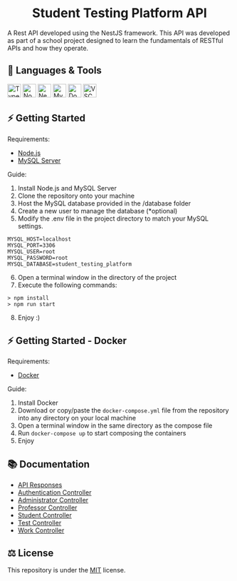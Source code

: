 <h1 align="center">Student Testing Platform API</h1>

A Rest API developed using the NestJS framework. This API was developed as part of a school project designed to learn the fundamentals of RESTful APIs and how they operate.

## 🧰 Languages & Tools

  <a href="https://www.typescriptlang.org/"><img src="https://cdn.jsdelivr.net/gh/devicons/devicon/icons/typescript/typescript-original.svg" width="30px" alt="TypeScript"></a>
  <a href="https://nodejs.org/en/"><img src="https://cdn.jsdelivr.net/gh/devicons/devicon/icons/nodejs/nodejs-original.svg" width="30px" alt="Node.js"></a>
  <a href="https://nestjs.com/"><img src="https://cdn.jsdelivr.net/gh/devicons/devicon/icons/nestjs/nestjs-plain.svg" width="30px" alt="NestJS"></a>
  <a href="https://www.mysql.com/"><img src="https://cdn.jsdelivr.net/gh/devicons/devicon/icons/mysql/mysql-original.svg" width="30px" alt="MySQL"></a>
  <a href="https://www.docker.com/"><img src="https://cdn.jsdelivr.net/gh/devicons/devicon/icons/docker/docker-plain.svg" width="30px" alt="Docker"></a>
  <a href="https://code.visualstudio.com/"><img src="https://cdn.jsdelivr.net/gh/devicons/devicon/icons/vscode/vscode-original.svg" width="30px" alt="VSCode"></a>

## ⚡ Getting Started

Requirements:

- [Node.js](https://nodejs.org/en/)
- [MySQL Server](https://www.mysql.com/)

Guide:

  1. Install Node.js and MySQL Server
  2. Clone the repository onto your machine
  3. Host the MySQL database provided in the /database folder
  4. Create a new user to manage the database (*optional)
  5. Modify the .env file in the project directory to match your MySQL settings.
  
  ```
  MYSQL_HOST=localhost
  MYSQL_PORT=3306
  MYSQL_USER=root
  MYSQL_PASSWORD=root
  MYSQL_DATABASE=student_testing_platform
  ```
  6. Open a terminal window in the directory of the project
  7. Execute the following commands:

  ```
  > npm install
  > npm run start
  ```
  
  8. Enjoy :)

## ⚡ Getting Started - Docker

Requirements:

- [Docker](https://www.docker.com/)

Guide:

1. Install Docker
2. Download or copy/paste the `docker-compose.yml` file from the repository into any directory on your local machine
3. Open a terminal window in the same directory as the compose file
4. Run `docker-compose up` to start composing the containers
5. Enjoy

## 📚 Documentation

- [API Responses](docs/API_Responses.md)
- [Authentication Controller](docs/Authentication_Controller.md)
- [Administrator Controller](docs/Administrator_Controller.md)
- [Professor Controller](docs/Professor_Controller.md)
- [Student Controller](docs/Student_Controller.md)
- [Test Controller](docs/Test_Controller.md)
- [Work Controller](docs/Work_Controller.md)

## ⚖ License
This repository is under the [MIT](LICENSE) license.
